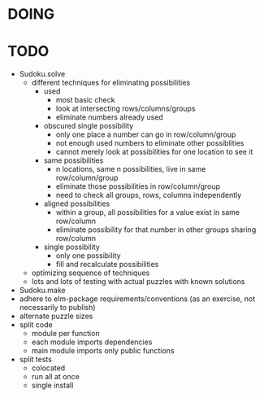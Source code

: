 # DOING

# TODO

+ Sudoku.solve
  + different techniques for eliminating possibilities
    + used
      + most basic check
      + look at intersecting rows/columns/groups
      + eliminate numbers already used
    + obscured single possibility
      + only one place a number can go in row/column/group
      + not enough used numbers to eliminate other possiblities
      + cannot merely look at possibilities for one location to see it
    + same possibilities
      + n locations, same n possibilities, live in same row/column/group
      + eliminate those possibilities in row/column/group
      + need to check all groups, rows, columns independently
    + aligned possibilities
      + within a group, all possibilities for a value exist in same row/column
      + eliminate possibility for that number in other groups sharing row/column
    + single possibility
      + only one possibility
      + fill and recalculate possibilities
  + optimizing sequence of techniques
  + lots and lots of testing with actual puzzles with known solutions
+ Sudoku.make
+ adhere to elm-package requirements/conventions (as an exercise, not necessarily to publish)
+ alternate puzzle sizes
+ split code
  + module per function
  + each module imports dependencies
  + main module imports only public functions
+ split tests
  + colocated
  + run all at once
  + single install
